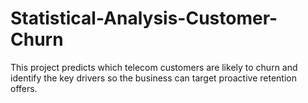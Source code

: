 # Statistical-Analysis-Customer-Churn
This project predicts which telecom customers are likely to churn and identify the key drivers so the business can target proactive retention offers.
